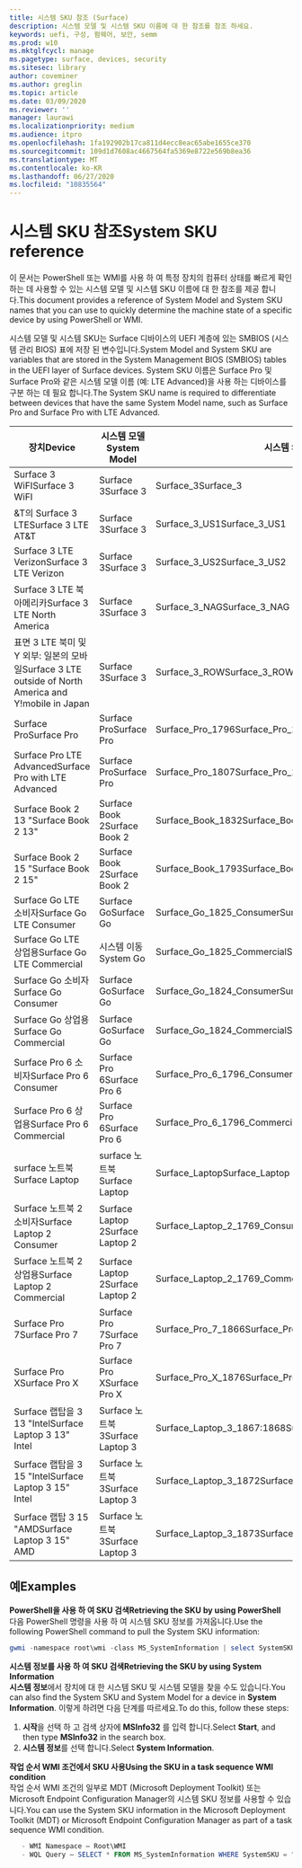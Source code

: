 ```yaml
---
title: 시스템 SKU 참조 (Surface)
description: 시스템 모델 및 시스템 SKU 이름에 대 한 참조를 참조 하세요.
keywords: uefi, 구성, 펌웨어, 보안, semm
ms.prod: w10
ms.mktglfcycl: manage
ms.pagetype: surface, devices, security
ms.sitesec: library
author: coveminer
ms.author: greglin
ms.topic: article
ms.date: 03/09/2020
ms.reviewer: ''
manager: laurawi
ms.localizationpriority: medium
ms.audience: itpro
ms.openlocfilehash: 1fa192902b17ca811d4ecc8eac65abe1655ce370
ms.sourcegitcommit: 109d1d7608ac4667564fa5369e8722e569b8ea36
ms.translationtype: MT
ms.contentlocale: ko-KR
ms.lasthandoff: 06/27/2020
ms.locfileid: "10835564"
---
```

# <span data-ttu-id="82455-104">시스템 SKU 참조</span><span class="sxs-lookup"><span data-stu-id="82455-104">System SKU reference</span></span>

<span data-ttu-id="82455-105">이 문서는 PowerShell 또는 WMI를 사용 하 여 특정 장치의 컴퓨터 상태를 빠르게 확인 하는 데 사용할 수 있는 시스템 모델 및 시스템 SKU 이름에 대 한 참조를 제공 합니다.</span><span class="sxs-lookup"><span data-stu-id="82455-105">This document provides a reference of System Model and System SKU names that you can use to quickly determine the machine state of a specific device by using PowerShell or WMI.</span></span>

<span data-ttu-id="82455-106">시스템 모델 및 시스템 SKU는 Surface 디바이스의 UEFI 계층에 있는 SMBIOS (시스템 관리 BIOS) 표에 저장 된 변수입니다.</span><span class="sxs-lookup"><span data-stu-id="82455-106">System Model and System SKU are variables that are stored in the System Management BIOS (SMBIOS) tables in the UEFI layer of Surface devices.</span></span> <span data-ttu-id="82455-107">System SKU 이름은 Surface Pro 및 Surface Pro와 같은 시스템 모델 이름 (예: LTE Advanced)을 사용 하는 디바이스를 구분 하는 데 필요 합니다.</span><span class="sxs-lookup"><span data-stu-id="82455-107">The System SKU name is required to differentiate between devices that have the same System Model name, such as Surface Pro and Surface Pro with LTE Advanced.</span></span> 

| <span data-ttu-id="82455-108">장치</span><span class="sxs-lookup"><span data-stu-id="82455-108">Device</span></span>   | <span data-ttu-id="82455-109">시스템 모델</span><span class="sxs-lookup"><span data-stu-id="82455-109">System Model</span></span> | <span data-ttu-id="82455-110">시스템 SKU</span><span class="sxs-lookup"><span data-stu-id="82455-110">System SKU</span></span>       |
| ---------- | ----------- | -------------- |
| <span data-ttu-id="82455-111">Surface 3 WiFI</span><span class="sxs-lookup"><span data-stu-id="82455-111">Surface 3 WiFI</span></span>                                               | <span data-ttu-id="82455-112">Surface 3</span><span class="sxs-lookup"><span data-stu-id="82455-112">Surface 3</span></span>        | <span data-ttu-id="82455-113">Surface_3</span><span class="sxs-lookup"><span data-stu-id="82455-113">Surface_3</span></span>                        |
| <span data-ttu-id="82455-114">&T의 Surface 3 LTE</span><span class="sxs-lookup"><span data-stu-id="82455-114">Surface 3 LTE AT&T</span></span>                                           | <span data-ttu-id="82455-115">Surface 3</span><span class="sxs-lookup"><span data-stu-id="82455-115">Surface 3</span></span>        | <span data-ttu-id="82455-116">Surface_3_US1</span><span class="sxs-lookup"><span data-stu-id="82455-116">Surface_3_US1</span></span>                    |
| <span data-ttu-id="82455-117">Surface 3 LTE Verizon</span><span class="sxs-lookup"><span data-stu-id="82455-117">Surface 3 LTE Verizon</span></span>                                        | <span data-ttu-id="82455-118">Surface 3</span><span class="sxs-lookup"><span data-stu-id="82455-118">Surface 3</span></span>        | <span data-ttu-id="82455-119">Surface_3_US2</span><span class="sxs-lookup"><span data-stu-id="82455-119">Surface_3_US2</span></span>                    |
| <span data-ttu-id="82455-120">Surface 3 LTE 북아메리카</span><span class="sxs-lookup"><span data-stu-id="82455-120">Surface 3 LTE North America</span></span>                                  | <span data-ttu-id="82455-121">Surface 3</span><span class="sxs-lookup"><span data-stu-id="82455-121">Surface 3</span></span>        | <span data-ttu-id="82455-122">Surface_3_NAG</span><span class="sxs-lookup"><span data-stu-id="82455-122">Surface_3_NAG</span></span>                    |
| <span data-ttu-id="82455-123">표면 3 LTE 북미 및 Y 외부: 일본의 모바일</span><span class="sxs-lookup"><span data-stu-id="82455-123">Surface 3 LTE outside of North America and Y!mobile in Japan</span></span> | <span data-ttu-id="82455-124">Surface 3</span><span class="sxs-lookup"><span data-stu-id="82455-124">Surface 3</span></span>        | <span data-ttu-id="82455-125">Surface_3_ROW</span><span class="sxs-lookup"><span data-stu-id="82455-125">Surface_3_ROW</span></span>                    |
| <span data-ttu-id="82455-126">Surface Pro</span><span class="sxs-lookup"><span data-stu-id="82455-126">Surface Pro</span></span>                                                  | <span data-ttu-id="82455-127">Surface Pro</span><span class="sxs-lookup"><span data-stu-id="82455-127">Surface Pro</span></span>      | <span data-ttu-id="82455-128">Surface_Pro_1796</span><span class="sxs-lookup"><span data-stu-id="82455-128">Surface_Pro_1796</span></span>                 |
| <span data-ttu-id="82455-129">Surface Pro LTE Advanced</span><span class="sxs-lookup"><span data-stu-id="82455-129">Surface Pro with LTE Advanced</span></span>                                | <span data-ttu-id="82455-130">Surface Pro</span><span class="sxs-lookup"><span data-stu-id="82455-130">Surface Pro</span></span>      | <span data-ttu-id="82455-131">Surface_Pro_1807</span><span class="sxs-lookup"><span data-stu-id="82455-131">Surface_Pro_1807</span></span>                 |
| <span data-ttu-id="82455-132">Surface Book 2 13 "</span><span class="sxs-lookup"><span data-stu-id="82455-132">Surface Book 2 13"</span></span>                                        | <span data-ttu-id="82455-133">Surface Book 2</span><span class="sxs-lookup"><span data-stu-id="82455-133">Surface Book 2</span></span>   | <span data-ttu-id="82455-134">Surface_Book_1832</span><span class="sxs-lookup"><span data-stu-id="82455-134">Surface_Book_1832</span></span>                |
| <span data-ttu-id="82455-135">Surface Book 2 15 "</span><span class="sxs-lookup"><span data-stu-id="82455-135">Surface Book 2 15"</span></span>                                        | <span data-ttu-id="82455-136">Surface Book 2</span><span class="sxs-lookup"><span data-stu-id="82455-136">Surface Book 2</span></span>   | <span data-ttu-id="82455-137">Surface_Book_1793</span><span class="sxs-lookup"><span data-stu-id="82455-137">Surface_Book_1793</span></span>                |
| <span data-ttu-id="82455-138">Surface Go LTE 소비자</span><span class="sxs-lookup"><span data-stu-id="82455-138">Surface Go LTE Consumer</span></span>  | <span data-ttu-id="82455-139">Surface Go</span><span class="sxs-lookup"><span data-stu-id="82455-139">Surface Go</span></span> | <span data-ttu-id="82455-140">Surface_Go_1825_Consumer</span><span class="sxs-lookup"><span data-stu-id="82455-140">Surface_Go_1825_Consumer</span></span> |
| <span data-ttu-id="82455-141">Surface Go LTE 상업용</span><span class="sxs-lookup"><span data-stu-id="82455-141">Surface Go LTE Commercial</span></span> | <span data-ttu-id="82455-142">시스템 이동</span><span class="sxs-lookup"><span data-stu-id="82455-142">System Go</span></span> | <span data-ttu-id="82455-143">Surface_Go_1825_Commercial</span><span class="sxs-lookup"><span data-stu-id="82455-143">Surface_Go_1825_Commercial</span></span> |
| <span data-ttu-id="82455-144">Surface Go 소비자</span><span class="sxs-lookup"><span data-stu-id="82455-144">Surface Go Consumer</span></span>                                          | <span data-ttu-id="82455-145">Surface Go</span><span class="sxs-lookup"><span data-stu-id="82455-145">Surface Go</span></span>       | <span data-ttu-id="82455-146">Surface_Go_1824_Consumer</span><span class="sxs-lookup"><span data-stu-id="82455-146">Surface_Go_1824_Consumer</span></span>         |
| <span data-ttu-id="82455-147">Surface Go 상업용</span><span class="sxs-lookup"><span data-stu-id="82455-147">Surface Go Commercial</span></span>                                        | <span data-ttu-id="82455-148">Surface Go</span><span class="sxs-lookup"><span data-stu-id="82455-148">Surface Go</span></span>       | <span data-ttu-id="82455-149">Surface_Go_1824_Commercial</span><span class="sxs-lookup"><span data-stu-id="82455-149">Surface_Go_1824_Commercial</span></span>       |
| <span data-ttu-id="82455-150">Surface Pro 6 소비자</span><span class="sxs-lookup"><span data-stu-id="82455-150">Surface Pro 6 Consumer</span></span>                                       | <span data-ttu-id="82455-151">Surface Pro 6</span><span class="sxs-lookup"><span data-stu-id="82455-151">Surface Pro 6</span></span>    | <span data-ttu-id="82455-152">Surface_Pro_6_1796_Consumer</span><span class="sxs-lookup"><span data-stu-id="82455-152">Surface_Pro_6_1796_Consumer</span></span>      |
| <span data-ttu-id="82455-153">Surface Pro 6 상업용</span><span class="sxs-lookup"><span data-stu-id="82455-153">Surface Pro 6 Commercial</span></span>                                     | <span data-ttu-id="82455-154">Surface Pro 6</span><span class="sxs-lookup"><span data-stu-id="82455-154">Surface Pro 6</span></span>    | <span data-ttu-id="82455-155">Surface_Pro_6_1796_Commercial</span><span class="sxs-lookup"><span data-stu-id="82455-155">Surface_Pro_6_1796_Commercial</span></span>    |
| <span data-ttu-id="82455-156">surface 노트북</span><span class="sxs-lookup"><span data-stu-id="82455-156">Surface Laptop</span></span>                                               | <span data-ttu-id="82455-157">surface 노트북</span><span class="sxs-lookup"><span data-stu-id="82455-157">Surface Laptop</span></span>   | <span data-ttu-id="82455-158">Surface_Laptop</span><span class="sxs-lookup"><span data-stu-id="82455-158">Surface_Laptop</span></span>                   |
| <span data-ttu-id="82455-159">Surface 노트북 2 소비자</span><span class="sxs-lookup"><span data-stu-id="82455-159">Surface Laptop 2 Consumer</span></span>                                    | <span data-ttu-id="82455-160">Surface Laptop 2</span><span class="sxs-lookup"><span data-stu-id="82455-160">Surface Laptop 2</span></span> | <span data-ttu-id="82455-161">Surface_Laptop_2_1769_Consumer</span><span class="sxs-lookup"><span data-stu-id="82455-161">Surface_Laptop_2_1769_Consumer</span></span>   |
| <span data-ttu-id="82455-162">Surface 노트북 2 상업용</span><span class="sxs-lookup"><span data-stu-id="82455-162">Surface Laptop 2 Commercial</span></span>                                  | <span data-ttu-id="82455-163">Surface Laptop 2</span><span class="sxs-lookup"><span data-stu-id="82455-163">Surface Laptop 2</span></span> | <span data-ttu-id="82455-164">Surface_Laptop_2_1769_Commercial</span><span class="sxs-lookup"><span data-stu-id="82455-164">Surface_Laptop_2_1769_Commercial</span></span> |
| <span data-ttu-id="82455-165">Surface Pro 7</span><span class="sxs-lookup"><span data-stu-id="82455-165">Surface Pro 7</span></span>                 | <span data-ttu-id="82455-166">Surface Pro 7</span><span class="sxs-lookup"><span data-stu-id="82455-166">Surface Pro 7</span></span>    | <span data-ttu-id="82455-167">Surface_Pro_7_1866</span><span class="sxs-lookup"><span data-stu-id="82455-167">Surface_Pro_7_1866</span></span>         |
| <span data-ttu-id="82455-168">Surface Pro X</span><span class="sxs-lookup"><span data-stu-id="82455-168">Surface Pro X</span></span>                 | <span data-ttu-id="82455-169">Surface Pro X</span><span class="sxs-lookup"><span data-stu-id="82455-169">Surface Pro X</span></span>    | <span data-ttu-id="82455-170">Surface_Pro_X_1876</span><span class="sxs-lookup"><span data-stu-id="82455-170">Surface_Pro_X_1876</span></span>         |
| <span data-ttu-id="82455-171">Surface 랩탑을 3 13 "Intel</span><span class="sxs-lookup"><span data-stu-id="82455-171">Surface Laptop 3 13" Intel</span></span> | <span data-ttu-id="82455-172">Surface 노트북 3</span><span class="sxs-lookup"><span data-stu-id="82455-172">Surface Laptop 3</span></span> | <span data-ttu-id="82455-173">Surface_Laptop_3_1867:1868</span><span class="sxs-lookup"><span data-stu-id="82455-173">Surface_Laptop_3_1867:1868</span></span> |
| <span data-ttu-id="82455-174">Surface 랩탑을 3 15 "Intel</span><span class="sxs-lookup"><span data-stu-id="82455-174">Surface Laptop 3 15" Intel</span></span> | <span data-ttu-id="82455-175">Surface 노트북 3</span><span class="sxs-lookup"><span data-stu-id="82455-175">Surface Laptop 3</span></span> | <span data-ttu-id="82455-176">Surface_Laptop_3_1872</span><span class="sxs-lookup"><span data-stu-id="82455-176">Surface_Laptop_3_1872</span></span>      |
| <span data-ttu-id="82455-177">Surface 랩탑 3 15 "AMD</span><span class="sxs-lookup"><span data-stu-id="82455-177">Surface Laptop 3 15" AMD</span></span>   | <span data-ttu-id="82455-178">Surface 노트북 3</span><span class="sxs-lookup"><span data-stu-id="82455-178">Surface Laptop 3</span></span> | <span data-ttu-id="82455-179">Surface_Laptop_3_1873</span><span class="sxs-lookup"><span data-stu-id="82455-179">Surface_Laptop_3_1873</span></span>      | 

## <span data-ttu-id="82455-180">예</span><span class="sxs-lookup"><span data-stu-id="82455-180">Examples</span></span> 

**<span data-ttu-id="82455-181">PowerShell을 사용 하 여 SKU 검색</span><span class="sxs-lookup"><span data-stu-id="82455-181">Retrieving the SKU by using PowerShell</span></span>**  
<span data-ttu-id="82455-182">다음 PowerShell 명령을 사용 하 여 시스템 SKU 정보를 가져옵니다.</span><span class="sxs-lookup"><span data-stu-id="82455-182">Use the following PowerShell command to pull the System SKU information:</span></span>

 ``` powershell  
gwmi -namespace root\wmi -class MS_SystemInformation | select SystemSKU 
```

**<span data-ttu-id="82455-183">시스템 정보를 사용 하 여 SKU 검색</span><span class="sxs-lookup"><span data-stu-id="82455-183">Retrieving the SKU by using System Information</span></span>**  
<span data-ttu-id="82455-184">**시스템 정보**에서 장치에 대 한 시스템 SKU 및 시스템 모델을 찾을 수도 있습니다.</span><span class="sxs-lookup"><span data-stu-id="82455-184">You can also find the System SKU and System Model for a device in **System Information**.</span></span> <span data-ttu-id="82455-185">이렇게 하려면 다음 단계를 따르세요.</span><span class="sxs-lookup"><span data-stu-id="82455-185">To do this, follow these steps:</span></span>

1. <span data-ttu-id="82455-186">**시작**을 선택 하 고 검색 상자에 **MSInfo32** 를 입력 합니다.</span><span class="sxs-lookup"><span data-stu-id="82455-186">Select **Start**, and then type **MSInfo32** in the search box.</span></span>  
1. <span data-ttu-id="82455-187">**시스템 정보**를 선택 합니다.</span><span class="sxs-lookup"><span data-stu-id="82455-187">Select **System Information**.</span></span>

**<span data-ttu-id="82455-188">작업 순서 WMI 조건에서 SKU 사용</span><span class="sxs-lookup"><span data-stu-id="82455-188">Using the SKU in a task sequence WMI condition</span></span>**  
<span data-ttu-id="82455-189">작업 순서 WMI 조건의 일부로 MDT (Microsoft Deployment Toolkit) 또는 Microsoft Endpoint Configuration Manager의 시스템 SKU 정보를 사용할 수 있습니다.</span><span class="sxs-lookup"><span data-stu-id="82455-189">You can use the System SKU information in the Microsoft Deployment Toolkit (MDT) or Microsoft Endpoint Configuration Manager as part of a task sequence WMI condition.</span></span>

 ``` powershell  
    - WMI Namespace – Root\WMI
    - WQL Query – SELECT * FROM MS_SystemInformation WHERE SystemSKU = "Surface_Pro_1796"
 ``` 

